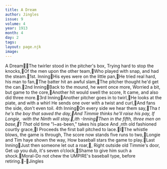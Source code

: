 ```yaml
---
title: A Dream
author: Jingles
issue: 9
volume: 4
year: 1913
month: 4
day: 2
tags:
layout: page.njk
image:
---
```

A DreamThe twirler stood in the pitcher's box, Trying hard to stop the knocks,Of the men upon the other team,Who played with snap, and had the steam.1st. InningHis eyes were on the little pan,He tried real hard, his man to fan,The batter hit an awful slam,The pitcher thought he'd get the can.2nd InningBack to the mound, he went once more, Worried a bit, but game to the core,Another hit would swell the score, It came, and also did three more.3rd InningAnother pitcher goes in to twirl,He looks at the piate, and with a whirl He sends one over with a twist and curl,And fans the side, don't even toil. 4th InningOn every side we hear them say,Tha _t he's the boy that saved the day,And Timmie thinks he'll raise his pay, If Longie, ·with the Ninth will stay.,ith -InningThen in the fifth, three men on base,1 That_ old time "l~as-been," takes his place And ,nth old fashioned courtly grace,I Proceeds the first ball pitched to lace.IThe whistle blows, the game is through, The score now stands five runs to two,Longie and Tim haye shown the way, How baseball stars the game to play.Last InningJust then someone let out a roar,, Right outside old Timmie's door, Get up you dub, it's seven o’clock,Shame to give him such a shock.Moral-Do not chew the UMPIRE's baseball type, before retiring.-Jingles
